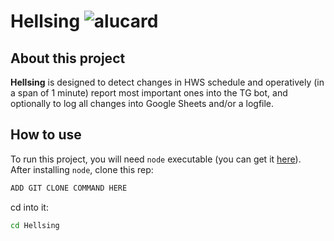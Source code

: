 # Hellsing ![alucard](https://i.imgur.com/8tsLrI1.png)
## About this project
**Hellsing** is designed to detect changes in HWS schedule and operatively (in a span of 1 minute) report most important ones into the TG bot, and optionally to log all changes into Google Sheets and/or a logfile.
## How to use
To run this project, you will need `node` executable (you can get it [here](https://nodejs.org/)).  
After installing `node`, clone this rep:
```bash
ADD GIT CLONE COMMAND HERE
```
cd into it:
```bash
cd Hellsing
``` 